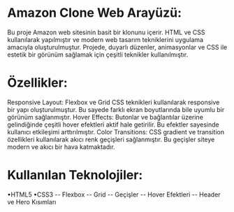 <h1> Amazon Clone Web Arayüzü:</h1>

Bu proje Amazon web sitesinin basit bir klonunu içerir. HTML ve CSS kullanılarak yapılmıştır ve modern web tasarım tekniklerini uygulama amacıyla oluşturulmuştur. Projede, duyarlı düzenler, animasyonlar ve CSS ile estetik bir görünüm sağlamak için çeşitli teknikler kullanılmıştır.

<h1> Özellikler:</h1>

Responsive Layout: Flexbox ve Grid CSS teknikleri kullanılarak responsive bir yapı oluşturulmuştur. Bu sayede farklı ekran boyutlarında bile uyumlu bir görünüm sağlanmıştır. Hover Effects: Butonlar ve bağlantılar üzerine gelindiğinde çeşitli hover efektleri aktif hale getirilir. Bu efektler sayesinde kullanıcı etkileşimi arttırılmıştır. Color Transitions: CSS gradient ve transition özellikleri kullanılarak akıcı renk geçişleri sağlanmıştır. Bu geçişler siteye modern ve akıcı bir hava katmaktadır.

<h1> Kullanılan Teknolojiler:</h1>

•HTML5
•CSS3 -- Flexbox -- Grid -- Geçişler -- Hover Efektleri -- Header ve Hero Kısımları
